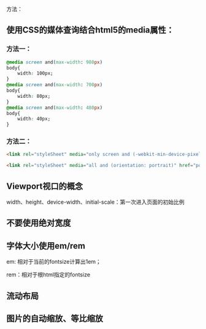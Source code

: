 方法：

## 使用CSS的媒体查询结合html5的media属性：

### 方法一：

```css
@media screen and(max-width: 980px)
body{
	width: 100px;
}
@media screen and(max-width: 700px)
body{
	width: 80px;
}
@media screen and(max-width: 480px)
body{
	width: 40px;
}
```

### 方法二：

```html
<link rel="styleSheet" media="only screen and (-webkit-min-device-pixel-ratio: 2)" type="text/css" href="iphone4.css" />

<link rel="styleSheet" media="all and (orientation: portrait)" href="portrait.css" />
```

## Viewport视口的概念

width、height、device-width、initial-scale：第一次进入页面的初始比例

## 不要使用绝对宽度

## 字体大小使用em/rem

em: 相对于当前的fontsize计算出1em；

rem：相对于根html指定的fontsize

## 流动布局

## 图片的自动缩放、等比缩放

